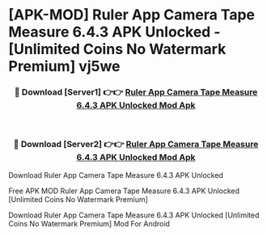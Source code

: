 # [APK-MOD] Ruler App  Camera Tape Measure 6.4.3 APK Unlocked - [Unlimited Coins No Watermark Premium] vj5we



<div align="center">
<h3>🔴 Download [Server1] 👉👉 <a href="https://momento.my/?title=Ruler_App__Camera_Tape_Measure_6.4.3_APK_Unlocked">Ruler App  Camera Tape Measure 6.4.3 APK Unlocked Mod Apk</a></h3><br>

<h3>🔴 Download [Server2] 👉👉 <a href="https://momento.my/?title=Ruler_App__Camera_Tape_Measure_6.4.3_APK_Unlocked">Ruler App  Camera Tape Measure 6.4.3 APK Unlocked Mod Apk</a></h3>
</div>



Download Ruler App  Camera Tape Measure 6.4.3 APK Unlocked 

Free APK MOD Ruler App  Camera Tape Measure 6.4.3 APK Unlocked [Unlimited Coins No Watermark Premium]

Download Ruler App  Camera Tape Measure 6.4.3 APK Unlocked [Unlimited Coins No Watermark Premium] Mod For Android
